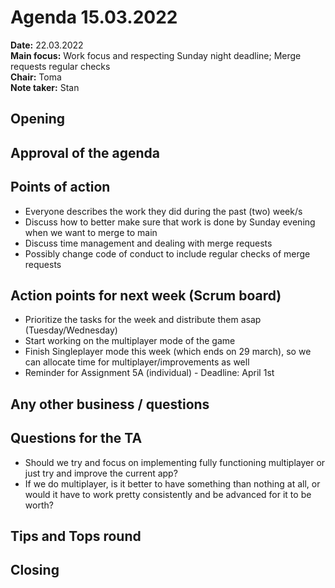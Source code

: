 # Agenda 15.03.2022

**Date:**           22.03.2022\
**Main focus:**     Work focus and respecting Sunday night deadline; Merge requests regular checks\
**Chair:**          Toma\
**Note taker:**     Stan

## Opening

## Approval of the agenda

## Points of action
- Everyone describes the work they did during the past (two) week/s
- Discuss how to better make sure that work is done by Sunday evening when we want to merge to main
- Discuss time management and dealing with merge requests
- Possibly change code of conduct to include regular checks of merge requests

## Action points for next week (Scrum board)
- Prioritize the tasks for the week and distribute them asap (Tuesday/Wednesday)
- Start working on the multiplayer mode of the game
- Finish Singleplayer mode this week (which ends on 29 march), so we can allocate time for multiplayer/improvements as well
- Reminder for Assignment 5A (individual) - Deadline: April 1st

## Any other business / questions

## Questions for the TA
- Should we try and focus on implementing fully functioning multiplayer or just try and improve the current app?
- If we do multiplayer, is it better to have something than nothing at all, or would it have to work pretty consistently and be advanced for it to be worth?

## Tips and Tops round

## Closing